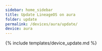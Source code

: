 ```yaml
---
sidebar: home_sidebar
title: Update LineageOS on aura
folder: update
permalink: /devices/aura/update/
device: aura
---
```

{% include templates/device_update.md %}

